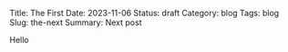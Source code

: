 Title: The First
Date: 2023-11-06
Status: draft
Category: blog
Tags: blog
Slug: the-next
Summary: Next post

Hello